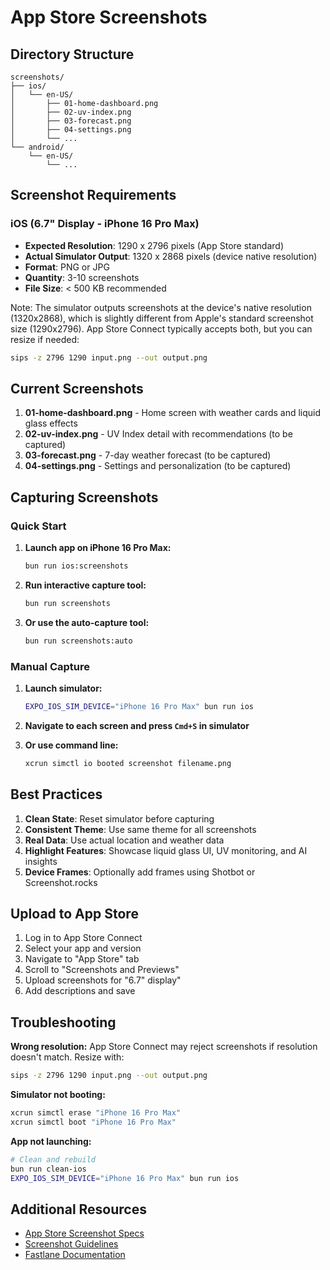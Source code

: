 # App Store Screenshots

## Directory Structure

```
screenshots/
├── ios/
│   └── en-US/
│       ├── 01-home-dashboard.png
│       ├── 02-uv-index.png
│       ├── 03-forecast.png
│       ├── 04-settings.png
│       └── ...
└── android/
    └── en-US/
        └── ...
```

## Screenshot Requirements

### iOS (6.7" Display - iPhone 16 Pro Max)

- **Expected Resolution**: 1290 x 2796 pixels (App Store standard)
- **Actual Simulator Output**: 1320 x 2868 pixels (device native resolution)
- **Format**: PNG or JPG
- **Quantity**: 3-10 screenshots
- **File Size**: < 500 KB recommended

Note: The simulator outputs screenshots at the device's native resolution (1320x2868), which is slightly different from Apple's standard screenshot size (1290x2796). App Store Connect typically accepts both, but you can resize if needed:

```bash
sips -z 2796 1290 input.png --out output.png
```

## Current Screenshots

1. **01-home-dashboard.png** - Home screen with weather cards and liquid glass effects
2. **02-uv-index.png** - UV Index detail with recommendations (to be captured)
3. **03-forecast.png** - 7-day weather forecast (to be captured)
4. **04-settings.png** - Settings and personalization (to be captured)

## Capturing Screenshots

### Quick Start

1. **Launch app on iPhone 16 Pro Max:**
   ```bash
   bun run ios:screenshots
   ```

2. **Run interactive capture tool:**
   ```bash
   bun run screenshots
   ```

3. **Or use the auto-capture tool:**
   ```bash
   bun run screenshots:auto
   ```

### Manual Capture

1. **Launch simulator:**
   ```bash
   EXPO_IOS_SIM_DEVICE="iPhone 16 Pro Max" bun run ios
   ```

2. **Navigate to each screen and press `Cmd+S` in simulator**

3. **Or use command line:**
   ```bash
   xcrun simctl io booted screenshot filename.png
   ```

## Best Practices

1. **Clean State**: Reset simulator before capturing
2. **Consistent Theme**: Use same theme for all screenshots
3. **Real Data**: Use actual location and weather data
4. **Highlight Features**: Showcase liquid glass UI, UV monitoring, and AI insights
5. **Device Frames**: Optionally add frames using Shotbot or Screenshot.rocks

## Upload to App Store

1. Log in to App Store Connect
2. Select your app and version
3. Navigate to "App Store" tab
4. Scroll to "Screenshots and Previews"
5. Upload screenshots for "6.7" display"
6. Add descriptions and save

## Troubleshooting

**Wrong resolution:**
App Store Connect may reject screenshots if resolution doesn't match. Resize with:
```bash
sips -z 2796 1290 input.png --out output.png
```

**Simulator not booting:**
```bash
xcrun simctl erase "iPhone 16 Pro Max"
xcrun simctl boot "iPhone 16 Pro Max"
```

**App not launching:**
```bash
# Clean and rebuild
bun run clean-ios
EXPO_IOS_SIM_DEVICE="iPhone 16 Pro Max" bun run ios
```

## Additional Resources

- [App Store Screenshot Specs](https://developer.apple.com/help/app-store-connect/reference/screenshot-specifications)
- [Screenshot Guidelines](../docs/APP_STORE_SCREENSHOTS.md)
- [Fastlane Documentation](https://docs.fastlane.tools/actions/snapshot/)
